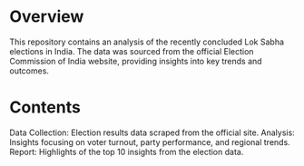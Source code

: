 # Overview
This repository contains an analysis of the recently concluded Lok Sabha elections in India. The data was sourced from the official Election Commission of India website, providing insights into key trends and outcomes.

# Contents
Data Collection: Election results data scraped from the official site.
Analysis: Insights focusing on voter turnout, party performance, and regional trends.
Report: Highlights of the top 10 insights from the election data.
